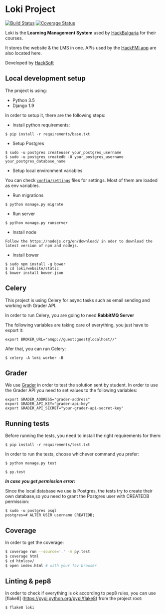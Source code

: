 # Loki Project

  [![Build Status](https://travis-ci.org/HackSoftware/Loki.svg?branch=master)](https://travis-ci.org/HackSoftware/Loki)
  [![Coverage Status](https://coveralls.io/repos/github/HackSoftware/Loki/badge.svg?branch=master)](https://coveralls.io/github/HackSoftware/Loki?branch=master)

Loki is the **Learning Management System** used by [HackBulgaria](https://hackbulgaria.com) for their courses.

It stores the website & the LMS in one. APIs used by the [HackFMI app](https://github.com/HackSoftware/HackFMI-NG2) are also located here.

Developed by [HackSoft](http://hacksoft.io)

Local development setup
-----------------------

The project is using:

-   Python 3.5
-   Django 1.9

In order to setup it, there are the following steps:

-   Install python requirements:

<!-- -->

    $ pip install -r requirements/base.txt

-   Setup Postgres

<!-- -->

    $ sudo -u postgres createuser your_postgres_username
    $ sudo -u postgres createdb -O your_postgres_username your_postgres_database_name

-   Setup local environment variables


You can check [`config/settings`](config/settings) files for settings. Most of them are loaded as env variables.


-   Run migrations

<!-- -->

    $ python manage.py migrate

-   Run server

<!-- -->

    $ python manage.py runserver

-   Install node

<!-- -->

    Follow the https://nodejs.org/en/download/ in oder to download the latest version of npm and nodejs.

-   Install bower

<!-- -->

    $ sudo npm install -g bower
    $ cd loki/website/static
    $ bower install bower.json


Celery
------

This project is using Celery for async tasks such as email sending and working with Grader API.

In order to run Celery, you are going to need **RabbitMQ Server**

The following variables are taking care of everything, you just have to export it:

    export BROKER_URL="amqp://guest:guest@localhost//"

Afer that, you can run Celery:

    $ celery -A loki worker -B

Grader
------

We use [Grader](https://github.com/HackBulgaria/HackTester) in order to test the solution sent by student. In order to use the Grader API you need to set values
to the following variables:

    export GRADER_ADDRESS="grader-address"
    export GRADER_API_KEY="grader-api-key"
    export GRADER_API_SECRET="your-grader-api-secret-key"


Running tests
--------------

Before running the tests, you need to install the right requirements for them:
    
    $ pip install -r requirements/test.txt
  
In order to run the tests, choose whichever command you prefer:

    $ python manage.py test

    $ py.test


***In case you get permission error:***

Since the local database we use is Postgres, the tests try to create
their own database,so you need to grant the Postgres user with CREATEDB
permission:

    $ sudo -u postgres psql
    postgres=# ALTER USER username CREATEDB;


Coverage
--------

In order to get the coverage:

```bash
$ coverage run --source='.' -m py.test
$ coverage html
$ cd htmlcov/
$ open index.html # with your fav browser
```

Linting & pep8
--------------

In order to check if everything is ok according to pep8 rules, you can use
[flake8] (https://pypi.python.org/pypi/flake8) from the project root:
	
    $ flake8 loki
